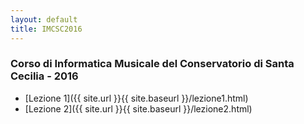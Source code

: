 ```yaml
---
layout: default
title: IMCSC2016
---
```


### Corso di Informatica Musicale del Conservatorio di Santa Cecilia - 2016

- [Lezione 1]({{ site.url }}{{ site.baseurl }}/lezione1.html)
- [Lezione 2]({{ site.url }}{{ site.baseurl }}/lezione2.html)
